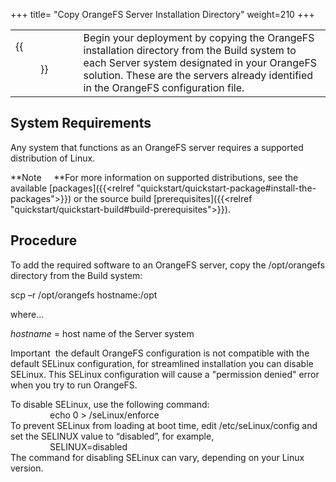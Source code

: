 +++
title= "Copy OrangeFS Server Installation Directory"
weight=210
+++

|  |  |
|---|---|
| {{<figure src="../images/icon_addserver.png" alt="Security Icon" width="120">}} | Begin your deployment by copying the OrangeFS installation directory from the Build system to each Server system designated in your OrangeFS solution. These are the servers already identified in the OrangeFS configuration file. |

System Requirements
-------------------

Any system that functions as an OrangeFS server requires a supported
distribution of Linux.

**Note     **For more information on supported distributions, see the available [packages]({{<relref "quickstart/quickstart-package#install-the-packages">}}) or the source build [prerequisites]({{<relref "quickstart/quickstart-build#build-prerequisites">}}).

Procedure
---------

To add the required software to an OrangeFS server, copy the
/opt/orangefs directory from the Build system:

scp –r /opt/orangefs hostname:/opt

where...

*hostname* = host name of the Server system

Important  the default OrangeFS configuration is not compatible with the default SELinux configuration, for streamlined installation you can disable SELinux.  This SELinux configuration will cause a "permission denied" error when you try to run OrangeFS. 

To disable SELinux, use the following command:\
                 echo 0 \> /seLinux/enforce\
 To prevent SELinux from loading at boot time, edit /etc/seLinux/config
and set the SELINUX value to “disabled”, for example,\
                 SELINUX=disabled\
 The command for disabling SELinux can vary, depending on your Linux
version.

 

 

 

 

 

 
